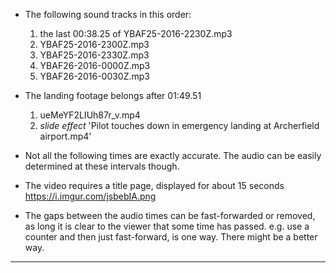 * The following sound tracks in this order:

  1. the last 00:38.25 of YBAF25-2016-2230Z.mp3
  2. YBAF25-2016-2300Z.mp3
  3. YBAF25-2016-2330Z.mp3
  4. YBAF26-2016-0000Z.mp3
  5. YBAF26-2016-0030Z.mp3


* The landing footage belongs after 01:49.51

  1. ueMeYF2LIUh87r_v.mp4
  2. *slide effect* 'Pilot touches down in emergency landing at Archerfield airport.mp4'

* Not all the following times are exactly accurate. The audio can be easily determined at these intervals though.

* The video requires a title page, displayed for about 15 seconds https://i.imgur.com/jsbebIA.png

* The gaps between the audio times can be fast-forwarded or removed, as long it is clear to the viewer that some time has passed. e.g. use a counter and then just fast-forward, is one way. There might be a better way.

----

<!--     00:01.44  00:03.53 -->
<!--     00:04.37  00:04.54 -->
<!--     00:05.04  00:05.39 -->
<!--     00:06.18  00:07.17 -->
<!--     00:07.26  00:08.08 -->
<!--     00:09.15  00:09.41 -->
<!--     00:09.48  00:11.20 -->
<!--     00:11.34  00:12.57 -->
<!--     00:13.26  00:14.28 -->
<!--     00:14.41  00:14.57 -->
<!--     00:16.29  00:16.48 -->
<!--     00:17.20  00:17.42 -->
<!--     00:17.49  00:18.15 -->
<!--     00:20.22  00:20.55 -->
<!--     00:28.50  00:29.12 -->
<!--     00:33.04  00:33.41 -->
<!--     00:39.29  00:40.07 -->
<!--     00:42.36  00:42.56 -->
<!--     00:43.25  00:43.54 -->
<!--     00:45.50  00:46.06 -->
<!--     00:50.39  00:51.02 -->
<!--     00:51.28  00:51.42 -->
<!--     01:00.13  01:00.23 -->
<!--     01:05.51  01:06.18 -->
<!--     01:11.30  01:12.29 -->
<!--     01:12.56  01:13.18 -->
<!--     01:14.46  01:15.19 -->
<!--     01:17.43  01:18.07 -->
<!--     01:18.33  01:19.29 -->
<!--     01:19.31  01:20.01 -->
<!--     01:30.03  01:30.23 -->
<!--     01:33.26  01:33.54 -->
<!--     01:34.20  01:35.15 -->
<!--     01:38.34  01:39.53 -->
<!--     01:41.58  01:42.53 -->
<!--     01:43.00  01:43.19 -->
<!--     01:43.25  01:46.29 -->
<!--     01:47.24  01:48.04 -->
<!--     01:49.43  01:49.51 -->
<!--     01:53.01  01:53.03 -->
 <!--    01:55.36  01:55.39 -->
<!--     01:58.14  01:58.19 -->
<!--     02:00.14  02:00.28 -->
<!--     02:00.40  02:00.52 -->
<!--     02:02.52  02:03.29 -->

